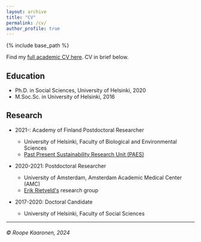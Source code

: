 ```yaml
---
layout: archive
title: "CV"
permalink: /cv/
author_profile: true
---
```


{% include base_path %}

Find my [full academic CV here](https://drive.google.com/file/d/1Gf0CXsRwjstzPKXYbsZ1g0SxKQPU3GPj/view?usp=sharing). CV in brief below.

## Education

* Ph.D. in Social Sciences, University of Helsinki, 2020
* M.Soc.Sc. in University of Helsinki, 2016

## Research

* 2021-: Academy of Finland Postdoctoral Researcher
  * University of Helsinki, Faculty of Biological and Environmental Sciences
  * [Past Present Sustainability Research Unit (PAES)](https://researchportal.helsinki.fi/en/organisations/past-present-sustainability-paes)

* 2020-2021: Postdoctoral Researcher
  * University of Amsterdam, Amsterdam Academic Medical Center (AMC)
  * [Erik Rietveld's](https://erikrietveld.com/) research group

* 2017-2020: Doctoral Candidate
  * University of Helsinki, Faculty of Social Sciences






***
###### © Roope Kaaronen, 2024